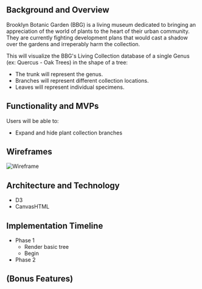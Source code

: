 ## Background and Overview
Brooklyn Botanic Garden (BBG) is a living museum dedicated to bringing an appreciation of the world of plants to the heart of their urban community. They are currently fighting development plans that would cast a shadow over the gardens and irreperably harm the collection.

This will visualize the BBG's Living Collection database of a single Genus (ex: Quercus - Oak Trees) in the shape of a tree:
* The trunk will represent the genus.
* Branches will represent different collection locations.
* Leaves will represent individual specimens.

## Functionality and MVPs
Users will be able to:
* Expand and hide plant collection branches


## Wireframes
![Wireframe](https://wireframe.cc/wPudxn)

## Architecture and Technology
* D3
* CanvasHTML

## Implementation Timeline
* Phase 1
    * Render basic tree
    * Begin 
* Phase 2

## (Bonus Features)
<!-- Allow the selection of other plant genera into the visualization. -->